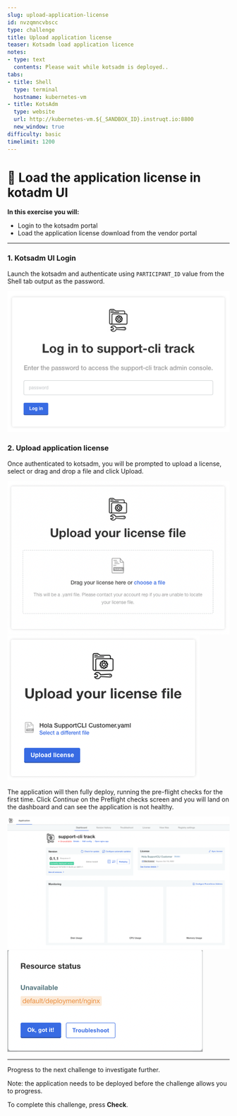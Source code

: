 ```yaml
---
slug: upload-application-license
id: nvzqmncvbscc
type: challenge
title: Upload application license
teaser: Kotsadm load application licence
notes:
- type: text
  contents: Please wait while kotsadm is deployed..
tabs:
- title: Shell
  type: terminal
  hostname: kubernetes-vm
- title: KotsAdm
  type: website
  url: http://kubernetes-vm.${_SANDBOX_ID}.instruqt.io:8800
  new_window: true
difficulty: basic
timelimit: 1200
---
```


👋 Load the application license in kotadm UI
============================================

**In this exercise you will:**

 * Login to the kotsadm portal
 * Load the application license download from the vendor portal

***

### 1. Kotsadm UI Login

Launch the kotsadm and authenticate using `PARTICIPANT_ID` value from the Shell tab output as the password.

![supportcli-kotsadm-login1](../assets/supportcli-kotsadm-login.png)


### 2. Upload application license

Once authenticated to kotsadm, you will be prompted to upload a license, select or drag and drop a file and click Upload.

![supportcli-kotsadm-lic-ul1](../assets/supportcli-kotsadm-lic-ul1.png)
![supportcli-kotsadm-lic-ul2](../assets/supportcli-kotsadm-lic-ul2.png)

The application will then fully deploy, running the pre-flight checks for the first time.  Click *Continue* on the Preflight checks screen and you will land on the dashboard and can see the application is not healthy.

![supportcli-kotsadm-dash-broken1](../assets/supportcli-kotsadm-dash-broken1.png)
![supportcli-kotsadm-status-broken](../assets/supportcli-kotsadm-status-broken.png)


***
Progress to the next challenge to investigate further.

Note: the application needs to be deployed before the challenge allows you to progress.

To complete this challenge, press **Check**.

